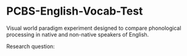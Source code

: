 # PCBS-English-Vocab-Test
Visual world paradigm experiment designed to compare phonological processing in native and non-native speakers of English.

Research question: 
